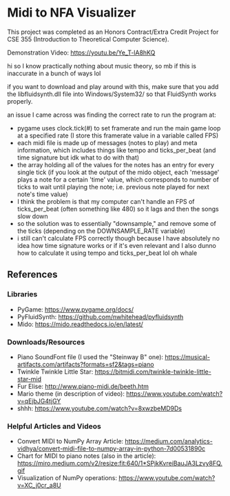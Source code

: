 # Midi to NFA Visualizer

This project was completed as an Honors Contract/Extra Credit Project for CSE 355 (Introduction to Theoretical Computer Science).

Demonstration Video: https://youtu.be/Ye_T-lA8hKQ

hi so I know practically nothing about music theory, so mb if this is inaccurate in a bunch of ways lol

if you want to download and play around with this, make sure that you add the libfluidsynth.dll file into Windows/System32/ so that FluidSynth works properly. 

an issue I came across was finding the correct rate to run the program at:
- pygame uses clock.tick(#) to set framerate and run the main game loop at a specified rate (I store this framerate value in a variable called FPS)
- each midi file is made up of messages (notes to play) and meta information, which includes things like tempo and ticks_per_beat (and time signature but idk what to do with that)
- the array holding all of the values for the notes has an entry for every single tick (if you look at the output of the mido object, each 'message' plays a note for a certain 'time' value, which corresponds to number of ticks to wait until playing the note; i.e. previous note played for next note's time value)
- I think the problem is that my computer can't handle an FPS of ticks_per_beat (often something like 480) so it lags and then the songs slow down
- so the solution was to essentially "downsample," and remove some of the ticks (depending on the DOWNSAMPLE_RATE variable)
- i still can't calculate FPS correctly though because I have absolutely no idea how time signature works or if it's even relevant and I also dunno how to calculate it using tempo and ticks_per_beat lol oh whale

## References
### Libraries
- PyGame: https://www.pygame.org/docs/
- PyFluidSynth: https://github.com/nwhitehead/pyfluidsynth
- Mido: https://mido.readthedocs.io/en/latest/

### Downloads/Resources
- Piano SoundFont file (I used the "Steinway B" one): https://musical-artifacts.com/artifacts?formats=sf2&tags=piano
- Twinkle Twinkle Little Star: https://bitmidi.com/twinkle-twinkle-little-star-mid
- Fur Elise: http://www.piano-midi.de/beeth.htm
- Mario theme (in description of video): https://www.youtube.com/watch?v=qEjbJG4tjGY
- shhh: https://www.youtube.com/watch?v=8xwzbeMD9Ds

### Helpful Articles and Videos
- Convert MIDI to NumPy Array Article: https://medium.com/analytics-vidhya/convert-midi-file-to-numpy-array-in-python-7d00531890c
- Chart for MIDI to piano notes (also in the article): https://miro.medium.com/v2/resize:fit:640/1*SPjkKvreiBauJA3Lzvy8FQ.gif
- Visualization of NumPy operations: https://www.youtube.com/watch?v=XC_j0cr_a8U
